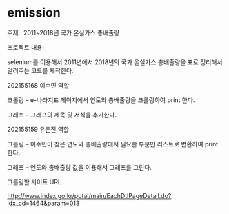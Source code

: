 # emission
주제 : 2011~2018년 국가 온실가스 총배출량

프로젝트 내용:




selenium를 이용해서 2011년에서 2018년의 국가 온실가스 총배출량을 표로 정리해서 알려주는 코드를 제작한다.




202155168 이수민 역할

크롤링 – e-나라지표 페이지에서 연도와 총배출량을 크롤링하여 print 한다.

그래프 – 그래프의 제목 및 서식을 추가한다.

 

202155159 유은진 역할

크롤링 – 이수민이 찾은 연도와 총배출량에서 필요한 부분만 리스트로 변환하여 print 한다.

그래프 – 연도와 총배출량 값을 이용해서 그래프를 그린다.

 

크롤링할 사이트 URL

http://www.index.go.kr/potal/main/EachDtlPageDetail.do?idx_cd=1464&param=013
